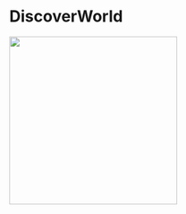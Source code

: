 # DiscoverWorld

<img src= "https://github.com/Ashlirankin18/DiscoverWorld/blob/master/Discover%20World.gif" width = "300" >
